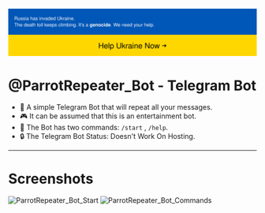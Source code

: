 [![Stand With Ukraine](https://raw.githubusercontent.com/vshymanskyy/StandWithUkraine/main/banner2-direct.svg)](https://stand-with-ukraine.pp.ua/)

# @ParrotRepeater_Bot - Telegram Bot

- :parrot: A simple Telegram Bot that will repeat all your messages.
- :video_game: It can be assumed that this is an entertainment bot.
- :open_file_folder: The Bot has two commands: `/start` , `/help`.
- :lock: The Telegram Bot Status: Doesn't Work On Hosting.

---

# Screenshots

![ParrotRepeater_Bot_Start](https://github.com/nikit0ns/ParrotRepeater_Bot/blob/master/Screenshots/ParrotRepeater_Bot_Start.png)
![ParrotRepeater_Bot_Commands](https://github.com/nikit0ns/ParrotRepeater_Bot/blob/master/Screenshots/ParrotRepeater_Bot_Commands.png)
